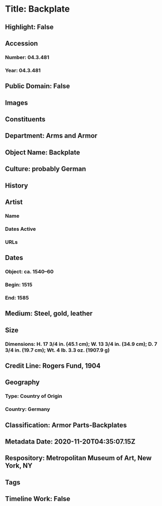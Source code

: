 # Title: Backplate
## Highlight: False
## Accession
### Number: 04.3.481
### Year: 04.3.481
## Public Domain: False
## Images
## Constituents
## Department: Arms and Armor
## Object Name: Backplate
## Culture: probably German
## History
## Artist
### Name
### Dates Active
### URLs
## Dates
### Object: ca. 1540–60
### Begin: 1515
### End: 1585
## Medium: Steel, gold, leather
## Size
### Dimensions: H. 17 3/4 in. (45.1 cm); W. 13 3/4 in. (34.9 cm); D. 7 3/4 in. (19.7 cm); Wt. 4 lb. 3.3 oz. (1907.9 g)
## Credit Line: Rogers Fund, 1904
## Geography
### Type: Country of Origin
### Country: Germany
## Classification: Armor Parts-Backplates
## Metadata Date: 2020-11-20T04:35:07.15Z
## Respository: Metropolitan Museum of Art, New York, NY
## Tags
## Timeline Work: False